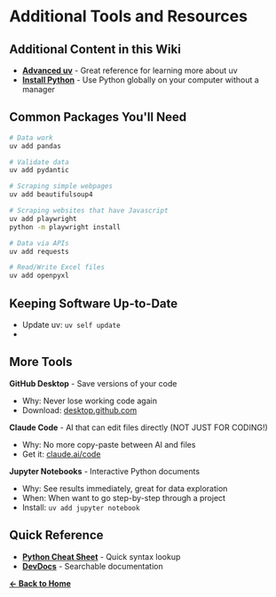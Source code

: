 # Additional Tools and Resources

## Additional Content in this Wiki
- **[Advanced uv](advanced-uv.md)** - Great reference for learning more about uv
- **[Install Python](install-python.md)** - Use Python globally on your computer without a manager

## Common Packages You'll Need

```bash
# Data work
uv add pandas

# Validate data
uv add pydantic

# Scraping simple webpages
uv add beautifulsoup4 

# Scraping websites that have Javascript
uv add playwright
python -m playwright install

# Data via APIs
uv add requests

# Read/Write Excel files
uv add openpyxl
```
## Keeping Software Up-to-Date
- Update uv: `uv self update`
- 

## More Tools

**GitHub Desktop** - Save versions of your code
- Why: Never lose working code again
- Download: [desktop.github.com](https://desktop.github.com)

**Claude Code** - AI that can edit files directly (NOT JUST FOR CODING!)
- Why: No more copy-paste between AI and files
- Get it: [claude.ai/code](https://claude.ai/code)
  
**Jupyter Notebooks** - Interactive Python documents
- Why: See results immediately, great for data exploration
- When: When want to go step-by-step through a project
- Install: `uv add jupyter notebook`

## Quick Reference
- **[Python Cheat Sheet](https://www.pythoncheatsheet.org/)** - Quick syntax lookup
- **[DevDocs](https://devdocs.io/python/)** - Searchable documentation

**[← Back to Home](../README.md)**
